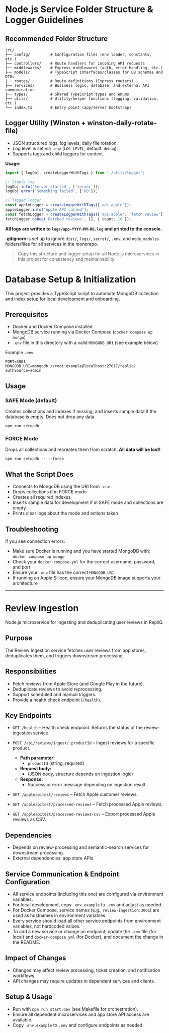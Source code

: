 # Node.js Service Folder Structure & Logger Guidelines

## Recommended Folder Structure

```
src/
├── config/         # Configuration files (env loader, constants, etc.)
├── controllers/    # Route handlers for incoming API requests
├── middlewares/    # Express middlewares (auth, error handling, etc.)
├── models/         # TypeScript interfaces/classes for DB schemas and DTOs
├── routes/         # Route definitions (Express routers)
├── services/       # Business logic, database, and external API communication
├── types/          # Shared TypeScript types and enums
├── utils/          # Utility/helper functions (logging, validation, etc.)
└── index.ts        # Entry point (app/server bootstrap)
```

## Logger Utility (Winston + winston-daily-rotate-file)

- JSON structured logs, log levels, daily file rotation.
- Log level is set via `.env` (`LOG_LEVEL`, default: `debug`).
- Supports tags and child loggers for context.

**Usage:**

```ts
import { logObj, createLoggerWithTags } from './utils/logger';

// Simple log
logObj.info('Server started', ['server']);
logObj.error('Something failed', ['DB']);

// Tagged logger
const appleLogger = createLoggerWithTags(['api-apple']);
appleLogger.info('Apple API called');
const fetchLogger = createLoggerWithTags(['api-apple', 'fetch review']);
fetchLogger.debug('Fetched reviews', [], { count: 10 });
```

**All logs are written to `logs/app-YYYY-MM-DD.log` and printed to the console.**

**.gitignore** is set up to ignore `dist/`, `logs/`, `secret/`, `.env`, and `node_modules` folders/files for all services in the monorepo.

> Copy this structure and logger setup for all Node.js microservices in this project for consistency and maintainability.
# Database Setup & Initialization

This project provides a TypeScript script to automate MongoDB collection and index setup for local development and onboarding.

## Prerequisites

- Docker and Docker Compose installed
- MongoDB service running via Docker Compose (`docker compose up mongo`)
- `.env` file in this directory with a valid `MONGODB_URI` (see example below)

Example `.env`:
```
PORT=3001
MONGODB_URI=mongodb://root:example@localhost:27017/repliq?authSource=admin
```

## Usage

### SAFE Mode (default)
Creates collections and indexes if missing, and inserts sample data if the database is empty. Does not drop any data.

```
npm run setupdb
```

### FORCE Mode
Drops all collections and recreates them from scratch. **All data will be lost!**

```
npm run setupdb -- --force
```

## What the Script Does
- Connects to MongoDB using the URI from `.env`
- Drops collections if in FORCE mode
- Creates all required indexes
- Inserts sample data for development if in SAFE mode and collections are empty
- Prints clear logs about the mode and actions taken

## Troubleshooting

If you see connection errors:
- Make sure Docker is running and you have started MongoDB with: `docker compose up mongo`
- Check your `docker-compose.yml` for the correct username, password, and port
- Ensure your `.env` file has the correct `MONGODB_URI`
- If running on Apple Silicon, ensure your MongoDB image supports your architecture

---
# Review Ingestion

Node.js microservice for ingesting and deduplicating user reviews in RepliQ.

## Purpose
The Review Ingestion service fetches user reviews from app stores, deduplicates them, and triggers downstream processing.

## Responsibilities
- Fetch reviews from Apple Store (and Google Play in the future).
- Deduplicate reviews to avoid reprocessing.
- Support scheduled and manual triggers.
- Provide a health check endpoint (`/health`).

## Key Endpoints
- `GET /health` – Health check endpoint. Returns the status of the review-ingestion service.

- `POST /api/reviews/ingest/:productId` – Ingest reviews for a specific product.
  - **Path parameter:**
    - `productId` (string, required)
  - **Request body:**
    - (JSON body, structure depends on ingestion logic)
  - **Response:**
    - Success or error message depending on ingestion result.

- `GET /appleapitest/reviews` – Fetch Apple customer reviews.
- `GET /appleapitest/processed-reviews` – Fetch processed Apple reviews.
- `GET /appleapitest/processed-reviews-csv` – Export processed Apple reviews as CSV.

## Dependencies
- Depends on review-processing and semantic-search services for downstream processing.
- External dependencies: app store APIs.

## Service Communication & Endpoint Configuration
- All service endpoints (including this one) are configured via environment variables.
- For local development, copy `.env.example` to `.env` and adjust as needed.
- For Docker Compose, service names (e.g., `review-ingestion:3001`) are used as hostnames in environment variables.
- Every service should load all other service endpoints from environment variables, not hardcoded values.
- To add a new service or change an endpoint, update the `.env` file (for local) and `docker-compose.yml` (for Docker), and document the change in the README.

## Impact of Changes
- Changes may affect review processing, ticket creation, and notification workflows.
- API changes may require updates in dependent services and clients.

## Setup & Usage
- Run with `npm run start:dev` (see Makefile for orchestration).
- Ensure all dependent microservices and app store API access are available.
- Copy `.env.example` to `.env` and configure endpoints as needed.
